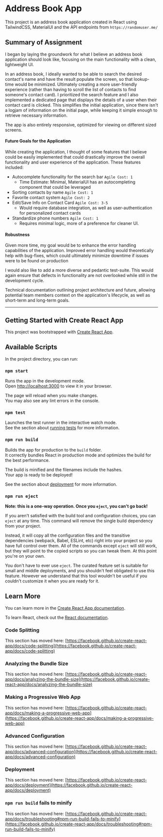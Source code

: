 # Address Book App

This project is an address book application created in React using TailwindCSS, MaterialUI and the API endpoints from `https://randomuser.me/`

## Summary of Assignment

I began by laying the groundwork for what I believe an address book application should look like, focusing on the main functionality with a clean, lightweight UI. 

In an address book, I ideally wanted to be able to search the desired contact's name and have the result populate the screen, so that lookup-time would be minimized. Ultimately creating a more user-friendly experience (rather than having to scroll the list of contacts to find someone's contact card). I prioritized the search feature and I also implemented a dedicated page that displays the details of a user when their contact card is clicked. This simplifies the initial application, since there isn't a logjam of information on the initial page, while keeping it simple enough to retrieve necessary information.

The app is also entirely responsive, optimized for viewing on different sized screens.

#### Future Goals for the Application

While creating the application, I thought of some features that I believe could be easily implemented that could drastically improve the overall functionality and user experience of the application. These features included:

- Autocomplete functionality for the search bar `Agile Cost: 1`
  - Time Estimate: Minimal, MaterialUI has an autocompleting component that could be leveraged 
- Sorting contacts by name `Agile Cost: 1`
- Favorite contact system `Agile Cost: 2`
- Edit/Save Info on Contact Card `Agile Cost: 3-5`
  - Would require database integration, as well as user-authentication for personalized contact cards 
- Standardize phone numbers `Agile Cost: 1`
  - Requires minimal logic, more of a preference for cleaner UI. 

#### Robustness

Given more time, my goal would be to enhance the error handling capabilities of the application. Improved error handling would theoretically help with bug-fixes, which could ultimately minimize downtime if issues were to be found on production

I would also like to add a more diverse and pedantic test-suite. This would again ensure that defects in functionality are not overlooked while still in the development cycle. 

Technical documentation outlining project architecture and future, allowing potential team members context on the application's lifecycle, as well as short-term and long-term goals. 

---
## Getting Started with Create React App

This project was bootstrapped with [Create React App](https://github.com/facebook/create-react-app).

## Available Scripts

In the project directory, you can run:

### `npm start`

Runs the app in the development mode.\
Open [http://localhost:3000](http://localhost:3000) to view it in your browser.

The page will reload when you make changes.\
You may also see any lint errors in the console.

### `npm test`

Launches the test runner in the interactive watch mode.\
See the section about [running tests](https://facebook.github.io/create-react-app/docs/running-tests) for more information.

### `npm run build`

Builds the app for production to the `build` folder.\
It correctly bundles React in production mode and optimizes the build for the best performance.

The build is minified and the filenames include the hashes.\
Your app is ready to be deployed!

See the section about [deployment](https://facebook.github.io/create-react-app/docs/deployment) for more information.

### `npm run eject`

**Note: this is a one-way operation. Once you `eject`, you can't go back!**

If you aren't satisfied with the build tool and configuration choices, you can `eject` at any time. This command will remove the single build dependency from your project.

Instead, it will copy all the configuration files and the transitive dependencies (webpack, Babel, ESLint, etc) right into your project so you have full control over them. All of the commands except `eject` will still work, but they will point to the copied scripts so you can tweak them. At this point you're on your own.

You don't have to ever use `eject`. The curated feature set is suitable for small and middle deployments, and you shouldn't feel obligated to use this feature. However we understand that this tool wouldn't be useful if you couldn't customize it when you are ready for it.

## Learn More

You can learn more in the [Create React App documentation](https://facebook.github.io/create-react-app/docs/getting-started).

To learn React, check out the [React documentation](https://reactjs.org/).

### Code Splitting

This section has moved here: [https://facebook.github.io/create-react-app/docs/code-splitting](https://facebook.github.io/create-react-app/docs/code-splitting)

### Analyzing the Bundle Size

This section has moved here: [https://facebook.github.io/create-react-app/docs/analyzing-the-bundle-size](https://facebook.github.io/create-react-app/docs/analyzing-the-bundle-size)

### Making a Progressive Web App

This section has moved here: [https://facebook.github.io/create-react-app/docs/making-a-progressive-web-app](https://facebook.github.io/create-react-app/docs/making-a-progressive-web-app)

### Advanced Configuration

This section has moved here: [https://facebook.github.io/create-react-app/docs/advanced-configuration](https://facebook.github.io/create-react-app/docs/advanced-configuration)

### Deployment

This section has moved here: [https://facebook.github.io/create-react-app/docs/deployment](https://facebook.github.io/create-react-app/docs/deployment)

### `npm run build` fails to minify

This section has moved here: [https://facebook.github.io/create-react-app/docs/troubleshooting#npm-run-build-fails-to-minify](https://facebook.github.io/create-react-app/docs/troubleshooting#npm-run-build-fails-to-minify)
